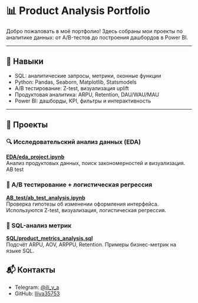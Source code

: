 # 📊 Product Analysis Portfolio

Добро пожаловать в моё портфолио! Здесь собраны мои проекты по аналитике данных: от A/B-тестов до построения дашбордов в Power BI.

---

## 🧠 Навыки

- SQL: аналитические запросы, метрики, оконные функции
- Python: Pandas, Seaborn, Matplotlib, Statsmodels
- A/B тестирование: Z-test, визуализация uplift
- Продуктовая аналитика: ARPU, Retention, DAU/WAU/MAU
- Power BI: дашборды, KPI, фильтры и интерактивность

---

## 📁 Проекты

### 🔍 Исследовательский анализ данных (EDA)
**[EDA/eda_project.ipynb](EDA/eda_project.ipynb)**  
Анализ продуктовых данных, поиск закономерностей и визуализация.
AB test
### 🧪 A/B тестирование + логистическая регрессия
**[AB_test/ab_test_analysis.ipynb](AB_test/main.ipynb)**  
Проверка гипотезы об изменении оформления интерфейса. Используются Z-test, визуализация, логистическая регрессия.

### 🧮 SQL-анализ метрик
**[SQL/product_metrics_analysis.sql](SQL/product_metrics_analysis.sql)**  
Подсчёт ARPU, AOV, ARPPU, Retention. Примеры бизнес-метрик на языке SQL.



## 📬 Контакты

- Telegram: [@ili_y_a](https://t.me/ili_y_a)
- GitHub: [Iliya35753](https://github.com/Iliya35753)
